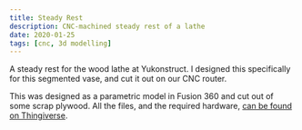 ```yaml
---
title: Steady Rest
description: CNC-machined steady rest of a lathe
date: 2020-01-25
tags: [cnc, 3d modelling]
---
```

A steady rest for the wood lathe at Yukonstruct. I designed this specifically for this segmented vase, and cut it out on our CNC router.

This was designed as a parametric model in Fusion 360 and cut out of some scrap plywood. All the files, and the required hardware, [can be found on Thingiverse](https://www.thingiverse.com/thing:4109405).